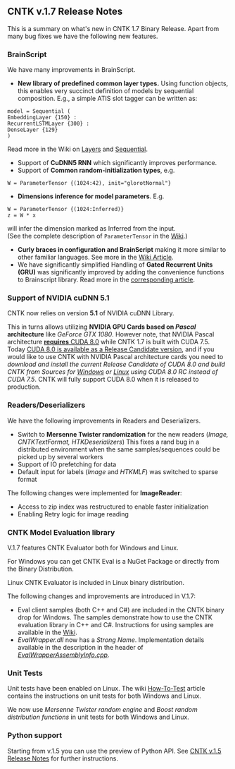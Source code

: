 ## CNTK v.1.7 Release Notes

This is a summary on what's new in CNTK 1.7 Binary Release. Apart from many bug fixes we have the following new features.

### BrainScript

We have many improvements in BrainScript.

* **New library of predefined common layer types.** Using function objects, this enables very succinct definition of models by sequential composition. E.g., a simple ATIS slot tagger can be written as:
```
model = Sequential (
EmbeddingLayer {150} :
RecurrentLSTMLayer {300} :
DenseLayer {129}
)
```
Read more in the Wiki on [Layers](./Layers-Reference) and [Sequential](./Sequential).

* Support of **CuDNN5 RNN** which significantly improves performance.
* Support of **Common random-initialization types**, e.g.
```
W = ParameterTensor {(1024:42), init="glorotNormal"}
```
* **Dimensions inference for model parameters**. E.g.
```
W = ParameterTensor {(1024:Inferred)}
z = W * x
```
will infer the dimension marked as Inferred from the input.  
(See the complete description of ```ParameterTensor``` in the [Wiki](./Parameters-And-Constants.md#parametertensor).)

* **Curly braces in configuration and BrainScript** making it more similar to other familiar languages. See more in the [Wiki Article](./BS-Basic-Concepts).
* We have significantly simplified Handling of **Gated Recurrent Units (GRU)** was significantly improved by adding the convenience functions to Brainscript library. Read more in the [corresponding article](./GRUs-on-CNTK-with-BrainScript).

### Support of NVIDIA cuDNN 5.1

CNTK now relies on version **5.1** of NVIDIA cuDNN Library.

This in turns allows utilizing **NVIDIA GPU Cards based on *Pascal* architecture** like *GeForce GTX 1080*. However note, that NVIDIA Pascal architecture [**requires** CUDA 8.0](https://developer.nvidia.com/cuda-toolkit) while CNTK 1.7 is built with CUDA 7.5. Today [CUDA 8.0 is available as a Release Candidate version](https://developer.nvidia.com/cuda-toolkit), and if you would like to use CNTK with NVIDIA Pascal architecture cards you need to *download and install the current Release Candidate of CUDA 8.0 and build CNTK from Sources for [Windows](./Setup-CNTK-on-Windows) or [Linux](./Setup-CNTK-on-Linux) using CUDA 8.0 RC instead of CUDA 7.5*. CNTK will fully support CUDA 8.0 when it is released to production.

### Readers/Deserializers

We have the following improvements in Readers and Deserializers.

* Switch to **Mersenne Twister randomization** for the new readers (*Image, CNTKTextFormat, HTKDeserializers*) This fixes a rand bug in a distributed environment when the same samples/sequences could be picked up by several workers
* Support of IO prefetching for data
* Default input for labels (*Image* and *HTKMLF*) was switched to sparse format

The following changes were implemented for **ImageReader**: 
* Access to zip index was restructured to enable faster initialization
* Enabling Retry logic for image reading

### CNTK Model Evaluation library

V.1.7 features CNTK Evaluator both for Windows and Linux. 

For Windows you can get CNTK Eval is a NuGet Package or directly from the Binary Distribution.

Linux CNTK Evaluator is included in Linux binary distribution.

The following changes and improvements are introduced in V.1.7:
* Eval client samples (both C++ and C#) are included in the CNTK binary drop for Windows. The samples demonstrate how to use the CNTK evaluation library in C++ and C#. Instructions for using samples 
are available in the [Wiki](https://github.com/Microsoft/CNTK/wiki).
* *EvalWrapper.dll* now has a *Strong Name*. Implementation details available in the description in the header of [*EvalWrapperAssemblyInfo.cpp*](https://github.com/Microsoft/CNTK/blob/master/Source/Extensibility/EvalWrapper/EvalWrapperAssemblyInfo.cpp).

### Unit Tests

Unit tests have been enabled on Linux. The wiki [How-To-Test](./How-to-Test) article contains the instructions on unit tests for both Windows and Linux.

We now use *Mersenne Twister random engine* and *Boost random distribution functions* in unit tests for both Windows and Linux.

### Python support

Starting from v.1.5 you can use the preview of Python API. See [CNTK v.1.5 Release Notes](https://github.com/microsoft/cntk/wiki/CNTK_1_5_Release_Notes) for further instructions.